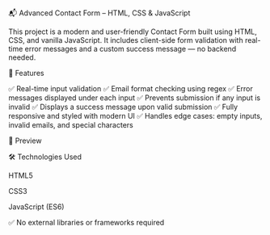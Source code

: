 📬 Advanced Contact Form – HTML, CSS & JavaScript

This project is a modern and user-friendly Contact Form built using HTML, CSS, and vanilla JavaScript. It includes client-side form validation with real-time error messages and a custom success message — no backend needed.

🚀 Features

✅ Real-time input validation
✅ Email format checking using regex
✅ Error messages displayed under each input
✅ Prevents submission if any input is invalid
✅ Displays a success message upon valid submission
✅ Fully responsive and styled with modern UI
✅ Handles edge cases: empty inputs, invalid emails, and special characters

📸 Preview

🛠️ Technologies Used

HTML5

CSS3

JavaScript (ES6)

✅ No external libraries or frameworks required